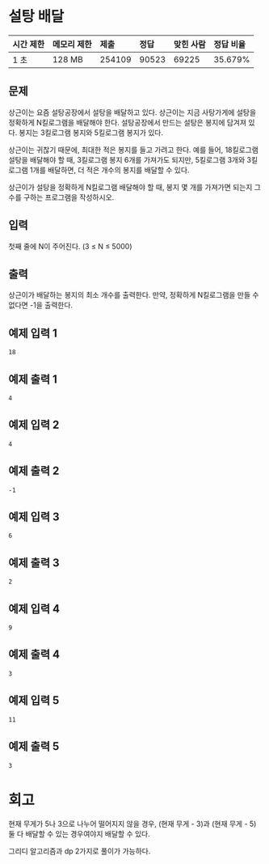 # 설탕 배달

| 시간 제한 | 메모리 제한 | 제출   | 정답  | 맞힌 사람 | 정답 비율 |
| :-------- | :---------- | :----- | :---- | :-------- | :-------- |
| 1 초      | 128 MB      | 254109 | 90523 | 69225     | 35.679%   |

## 문제

상근이는 요즘 설탕공장에서 설탕을 배달하고 있다. 상근이는 지금 사탕가게에 설탕을 정확하게 N킬로그램을 배달해야 한다. 설탕공장에서 만드는 설탕은 봉지에 담겨져 있다. 봉지는 3킬로그램 봉지와 5킬로그램 봉지가 있다.

상근이는 귀찮기 때문에, 최대한 적은 봉지를 들고 가려고 한다. 예를 들어, 18킬로그램 설탕을 배달해야 할 때, 3킬로그램 봉지 6개를 가져가도 되지만, 5킬로그램 3개와 3킬로그램 1개를 배달하면, 더 적은 개수의 봉지를 배달할 수 있다.

상근이가 설탕을 정확하게 N킬로그램 배달해야 할 때, 봉지 몇 개를 가져가면 되는지 그 수를 구하는 프로그램을 작성하시오.

## 입력

첫째 줄에 N이 주어진다. (3 ≤ N ≤ 5000)

## 출력

상근이가 배달하는 봉지의 최소 개수를 출력한다. 만약, 정확하게 N킬로그램을 만들 수 없다면 -1을 출력한다.

## 예제 입력 1 

```
18
```

## 예제 출력 1 

```
4
```

## 예제 입력 2 

```
4
```

## 예제 출력 2 

```
-1
```

## 예제 입력 3 

```
6
```

## 예제 출력 3 

```
2
```

## 예제 입력 4 

```
9
```

## 예제 출력 4 

```
3
```

## 예제 입력 5 

```
11
```

## 예제 출력 5 

```
3
```

# 회고

현재 무게가 5나 3으로 나누어 떨어지지 않을 경우, (현재 무게 -  3)과 (현재 무게 - 5) 둘 다 배달할 수 있는 경우여야지 배달할 수 있다.

그리디 알고리즘과 dp 2가지로 풀이가 가능하다.